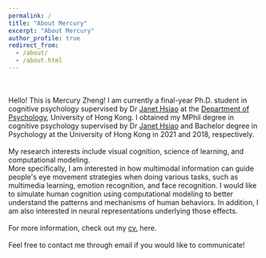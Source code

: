 ```yaml
---
permalink: /
title: "About Mercury"
excerpt: "About Mercury"
author_profile: true
redirect_from: 
  - /about/
  - /about.html
---
```

  \
  \
Hello! This is Mercury Zheng! I am currently a final-year Ph.D. student in cognitive psychology supervised by Dr [Janet Hsiao](http://abc.psy.hku.hk/janet/) at the [Department of Psychology](https://psychology.hku.hk/), University of Hong Kong. I obtained my MPhil degree in cognitive psychology supervised by Dr [Janet Hsiao](http://abc.psy.hku.hk/janet/) and Bachelor degree in Psychology at the University of Hong Kong in 2021 and 2018, respectively.
\
  \
My research interests include visual cognition, science of learning, and computational modeling.\
More specifically, I am interested in how multimodal information can guide people's eye movement strategies when doing various tasks, such as multimedia learning, emotion recognition, and face recognition. I would like to simulate human cognition using computational modeling to better understand the patterns and mechanisms of human behaviors. In addition, I am also interested in neural representations underlying those effects.
\
  \
For more information, check out my <a href="username.github.io/files/yz_cv.pdf" target="_blank">cv.</a> here.
\
  \
Feel free to contact me through email if you would like to communicate!

  
